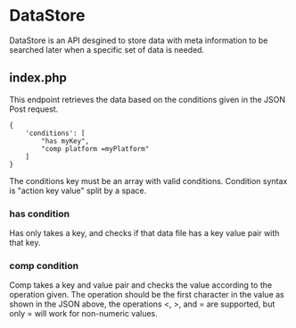 # DataStore

DataStore is an API desgined to store data with meta information to be searched later when a specific set of data is needed.

## index.php
This endpoint retrieves the data based on the conditions given in the JSON Post request.

	{
		'conditions': [
			"has myKey",
			"comp platform =myPlatform"
		]
	}

The conditions key must be an array with valid conditions. Condition syntax is "action key value" split by a space.

### has condition

Has only takes a key, and checks if that data file has a key value pair with that key.

### comp condition

Comp takes a key and value pair and checks the value according to the operation given. The operation should be the first character in the value as shown in the JSON above, the operations <, >, and = are supported, but only = will work for non-numeric values.